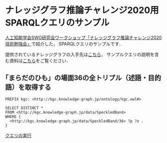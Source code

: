 # ナレッジグラフ推論チャレンジ2020用SPARQLクエリのサンプル
[人工知能学会SWO研究会ワークショップ「ナレッジグラフ推論チャレンジ2020技術勉強会」](https://kgrc2020ws.peatix.com/)で紹介した，
SPARQLクエリのサンプルです．  

提供されているナレッジグラフの入手先は[こちら](https://challenge.knowledge-graph.jp/2020/rdf.html)，
サンプルクエリの説明を含む資料は[こちら](https://github.com/KnowledgeGraphJapan/LOD-ws-2020/blob/master/kgrc2020ws/KGRC-WS-ChallengIntro-KG-Schema_2020-0909.pdf)をご覧ください．


## ｢まらだのひも」の場面36の全トリプル（述語・目的語）を取得する
```
PREFIX kgc: <http://kgc.knowledge-graph.jp/ontology/kgc.owl#>

SELECT DISTINCT *
FROM <http://kgc.knowledge-graph.jp/data/SpeckledBand>
WHERE {
  <http://kgc.knowledge-graph.jp/data/SpeckledBand/36> ?p ?o .
}
```
[クエリの実行](http://knowledge-graph.jp/sparql.html#query=PREFIX%20kgc%3A%20%3Chttp%3A%2F%2Fkgc.knowledge-graph.jp%2Fontology%2Fkgc.owl%23%3E%0A%0ASELECT%20DISTINCT%20*%0AFROM%20%3Chttp%3A%2F%2Fkgc.knowledge-graph.jp%2Fdata%2FSpeckledBand%3E%0AWHERE%20%7B%0A%20%20%3Chttp%3A%2F%2Fkgc.knowledge-graph.jp%2Fdata%2FSpeckledBand%2F36%3E%20%3Fp%20%3Fo%20.%0A%7D&endpoint=http%3A%2F%2Fkg.hozo.jp%2Ffuseki%2Fkgrc%2Fsparql&requestMethod=POST&tabTitle=Query%201&headers=%7B%7D&contentTypeConstruct=text%2Fturtle%2C*%2F*%3Bq%3D0.9&contentTypeSelect=application%2Fsparql-results%2Bjson%2C*%2F*%3Bq%3D0.9&outputFormat=table)

## 
